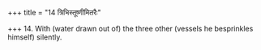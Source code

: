 +++
title = "14 त्रिभिस्तूष्णीमितरैः"

+++
14. With (water drawn out of) the three other (vessels he besprinkles himself) silently.
